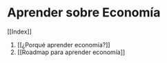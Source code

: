 # Aprender sobre Economía

[[Index]]

1. [[¿Porqué aprender economía?]]
2. [[Roadmap para aprender economía]]
